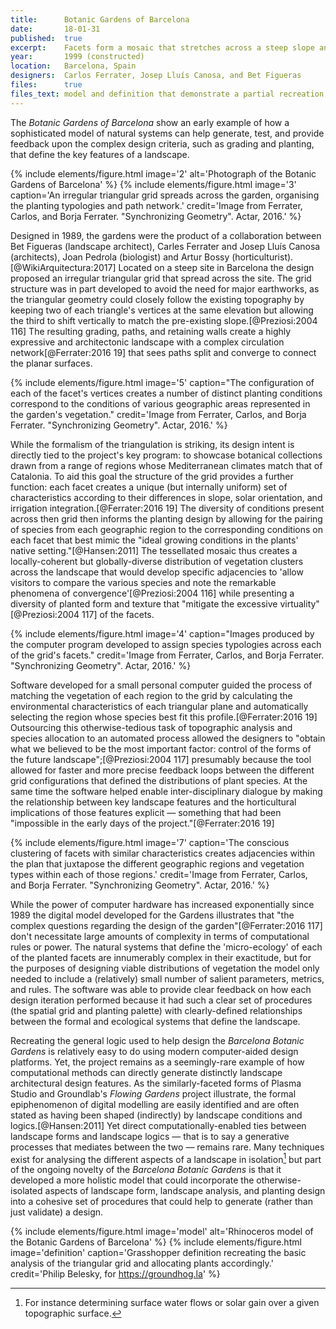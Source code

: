```yaml
---
title:      Botanic Gardens of Barcelona
date:       18-01-31
published:  true
excerpt:    Facets form a mosaic that stretches across a steep slope and structures a tailored planting plan.
year:       1999 (constructed)
location:   Barcelona, Spain
designers:  Carlos Ferrater, Josep Lluís Canosa, and Bet Figueras
files:      true
files_text: model and definition that demonstrate a partial recreation of this project
---
```


The *Botanic Gardens of Barcelona* show an early example of how a sophisticated model of natural systems can help generate, test, and provide feedback upon the complex design criteria, such as grading and planting, that define the key features of a landscape.

{% include elements/figure.html image='2' alt='Photograph of the Botanic Gardens of Barcelona' %}
{% include elements/figure.html image='3' caption='An irregular triangular grid spreads across the garden, organising the planting typologies and path network.' credit='Image from Ferrater, Carlos, and Borja Ferrater. "Synchronizing Geometry". Actar, 2016.' %}

Designed in 1989, the gardens were the product of a collaboration between Bet Figueras (landscape architect), Carles Ferrater and Josep Lluís Canosa (architects), Joan Pedrola (biologist) and Artur Bossy (horticulturist).[@WikiArquitectura:2017] Located on a steep site in Barcelona the design proposed an irregular triangular grid that spread across the site. The grid structure was in part developed to avoid the need for major earthworks, as the triangular geometry could closely follow the existing topography by keeping two of each triangle's vertices at the same elevation but allowing the third to shift vertically to match the pre-existing slope.[@Preziosi:2004 116] The resulting grading, paths, and retaining walls create a highly expressive and architectonic landscape with a complex circulation network[@Ferrater:2016 19] that sees paths split and converge to connect the planar surfaces.

{% include elements/figure.html image='5' caption="The configuration of each of the facet's vertices creates a number of distinct planting conditions correspond to the conditions of various geographic areas represented in the garden's vegetation." credit='Image from Ferrater, Carlos, and Borja Ferrater. "Synchronizing Geometry". Actar, 2016.' %}

While the formalism of the triangulation is striking, its design intent is directly tied to the project's key program: to showcase botanical collections drawn from a range of regions whose Mediterranean climates match that of Catalonia. To aid this goal the structure of the grid provides a further function: each facet creates a unique (but internally uniform) set of characteristics according to their differences in slope, solar orientation, and irrigation integration.[@Ferrater:2016 19] The diversity of conditions present across then grid then informs the planting design by allowing for the pairing of species from each geographic region to the corresponding conditions on each facet that best mimic the "ideal growing conditions in the plants' native setting."[@Hansen:2011] The tessellated mosaic thus creates a locally-coherent but globally-diverse distribution of vegetation clusters across the landscape that would develop specific adjacencies to 'allow visitors to compare the various species and note the remarkable phenomena of convergence'[@Preziosi:2004 116] while presenting a diversity of planted form and texture that "mitigate the excessive virtuality"[@Preziosi:2004 117] of the facets.

{% include elements/figure.html image='4' caption="Images produced by the computer program developed to assign species typologies across each of the grid's facets." credit='Image from Ferrater, Carlos, and Borja Ferrater. "Synchronizing Geometry". Actar, 2016.' %}

Software developed for a small personal computer guided the process of matching the vegetation of each region to the grid by calculating the environmental characteristics of each triangular plane and automatically selecting the region whose species best fit  this profile.[@Ferrater:2016 19] Outsourcing this otherwise-tedious task of topographic analysis and species allocation to an automated process allowed the designers to "obtain what we believed to be the most important factor: control of the forms of the future landscape";[@Preziosi:2004 117] presumably because the tool allowed for faster and more precise feedback loops between the different grid configurations that defined the distributions of plant species. At the same time the software helped enable inter-disciplinary dialogue by making the relationship between key landscape features and the horticultural implications of those features explicit — something that had been "impossible in the early days of the project."[@Ferrater:2016 19]

{% include elements/figure.html image='7' caption='The conscious clustering of facets with similar characteristics creates adjacencies within the plan that juxtapose the different geographic regions and vegetation types within each of those regions.' credit='Image from Ferrater, Carlos, and Borja Ferrater. "Synchronizing Geometry". Actar, 2016.' %}

While the power of computer hardware has increased exponentially since 1989 the digital model developed for the Gardens illustrates that "the complex questions regarding the design of the garden"[@Ferrater:2016 117] don't necessitate large amounts of complexity in terms of computational rules or power. The natural systems that define the 'micro-ecology' of each of the planted facets are innumerably complex in their exactitude, but for the purposes of designing viable distributions of vegetation the model only needed to include a (relatively) small number of salient parameters, metrics, and rules. The software was able to provide clear feedback on how each design iteration performed because it had such a clear set of procedures (the spatial grid and planting palette) with clearly-defined relationships between the formal and ecological systems that define the landscape.

Recreating the general logic used to help design the *Barcelona Botanic Gardens* is relatively easy to do using modern computer-aided design platforms. Yet, the project remains as a seemingly-rare example of how computational methods can directly generate distinctly landscape architectural design features. As the similarly-faceted forms of Plasma Studio and Groundlab's *Flowing Gardens* project illustrate, the formal epiphenomenon of digital modelling are easily identified and are often stated as having been shaped (indirectly) by landscape conditions and logics.[@Hansen:2011] Yet direct computationally-enabled ties between landscape forms and landscape logics — that is to say a generative processes that mediates between the two — remains rare. Many techniques exist for analysing the different aspects of a landscape in isolation[^iso] but part of the ongoing novelty of the *Barcelona Botanic Gardens* is that it developed a more holistic model that could incorporate the otherwise-isolated aspects of landscape form, landscape analysis, and planting design into a cohesive set of procedures that could help to generate (rather than just validate) a design.

{% include elements/figure.html image='model' alt='Rhinoceros model of the Botanic Gardens of Barcelona' %}
{% include elements/figure.html image='definition' caption='Grasshopper definition recreating the basic analysis of the triangular grid and allocating plants accordingly.' credit='Philip Belesky, for https://groundhog.la' %}

[^iso]: For instance determining surface water flows or solar gain over a given topographic surface.
